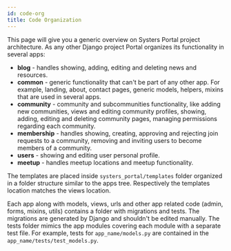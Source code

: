 ```yaml
---
id: code-org
title: Code Organization
---
```


This page will give you a generic overview on Systers Portal project architecture.
As any other Django project Portal organizes its functionality in several apps:

* **blog** - handles showing, adding, editing and deleting news and resources.
* **common** - generic functionality that can't be part of any other app.
  For example, landing, about, contact pages, generic models, helpers, mixins
  that are used in several apps.
* **community** - community and subcommunities functionality, like
  adding new communities, views and editing community profiles, showing, adding,
  editing and deleting community pages, managing permissions regarding each
  community.
* **membership** - handles showing, creating, approving and rejecting join
  requests to a community, removing and inviting users to become members of a
  community.
* **users** - showing and editing user personal profile.
* **meetup** - handles meetup locations and meetup functionality.

The templates are placed inside ``systers_portal/templates`` folder organized
in a folder structure similar to the apps tree. Respectively the templates
location matches the views location.

Each app along with models, views, urls and other app related code (admin, forms,
mixins, utils) contains a folder with migrations and tests. The migrations
are generated by Django and shouldn't be edited manually. The tests folder
mimics the app modules covering each module with a separate test file. For
example, tests for ``app_name/models.py`` are contained in the
``app_name/tests/test_models.py``.
